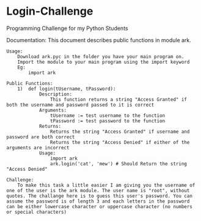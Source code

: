 # Login-Challenge
Programming Challenge for my Python Students

Documentation:
	This document describes public functions in module ark.

	Usage:
		Download ark.pyc in the folder you have your main program on.
		Import the module to your main program using the import keyword
		Eg:
			import ark

	Public Functions:
		1)	def login(tUsername, tPassword):
				Description:
					This function returns a string "Access Granted" if both the username and password passed to it is correct
				Arguments:
					tUsername := test username to the function
					tPassword := test password to the function
				Returns:
					Returns the string "Access Granted" if username and password are both correct
					Returns the string "Access Denied" if either of the arguments are incorrect
				Usage:
					import ark
					ark.login('cat', 'mew')	# Should Return the string "Access Denied"

	Challenge:
		To make this task a little easier I am giving you the username of one of the user is the ark module. The user name is "root", without quotes. The challange here is to guess this user's password. You can assume the password is of length 3 and each letters in the password can be either lowercase character or uppercase character (no numbers or special characters)

